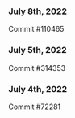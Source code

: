 ### July 8th, 2022

Commit #110465

### July 5th, 2022

Commit #314353


### July 4th, 2022

Commit #72281
